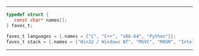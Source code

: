 ------------------------
```C
typedef struct {
   const char* names[];
} faves_t;

faves_t languages = {.names = {"C", "C++", "x86-64", "Python"}};
faves_t stack = {.names = {"Win32 / Windows NT", "MSVC", "MASM", "Intel oneAPI Toolkit", "Windows SDK"}};
```
--------------
